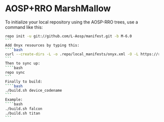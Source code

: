 AOSP+RRO MarshMallow
===========

To initialize your local repository using the AOSP-RRO trees, use a command like this:
````bash
repo init -u git://github.com/L-Aosp/manifest.git -b M-6.0
```
Add Onyx resources by typing this:
````bash
curl --create-dirs -L -o .repo/local_manifests/onyx.xml -O -L https://raw.githubusercontent.com/L-Aosp/M-6.0/default/onyx.xml
```
Then to sync up:
````bash
repo sync
```
Finally to build:
````bash
./build.sh device_codename
```
Example:
````bash
./build.sh falcon
./build.sh titan
```
